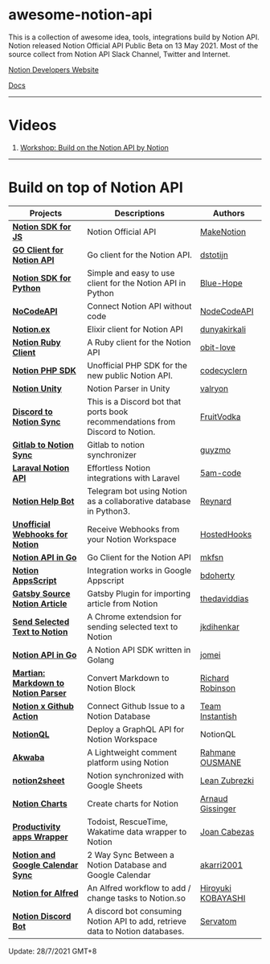 # awesome-notion-api
This is a collection of awesome idea, tools, integrations build by Notion API. Notion released Notion Official API Public Beta on 13 May 2021.
Most of the source collect from Notion API Slack Channel, Twitter and Internet.

[Notion Developers Website](https://developers.notion.com)

[Docs](https://developers.notion.com/reference/intro)


---
# Videos 
1. [Workshop: Build on the Notion API by Notion](https://www.crowdcast.io/e/build-on-the-notion-api/register)

---

# Build on top of Notion API
| Projects                                                     | Descriptions                                               | Authors                                    |
| ------------------------------------------------------------ | ---------------------------------------------------------- | ------------------------------------------ |
| **[Notion SDK for JS](https://github.com/makenotion/notion-sdk-js)** | Notion Official API | [MakeNotion](https://github.com/makenotion/) |
| **[GO Client for Notion API](https://github.com/dstotijn/go-notion)** | Go client for the Notion API.                              | [dstotijn](https://github.com/dstotijn/)   |
| [**Notion SDK for Python**](https://github.com/Blue-Hope/notion-sdk-py) | Simple and easy to use client for the Notion API in Python | [Blue-Hope](https://github.com/Blue-Hope/) |
| **[NoCodeAPI](https://nocodeapi.com/notion-api)**            | Connect Notion API without code                            | [NodeCodeAPI](https://github.com/nocodeapi) |  
| **[Notion.ex](https://github.com/dunyakirkali/notion.ex)** | Elixir client for Notion API | [dunyakirkali](https://github.com/dunyakirkali) |
| **[Notion Ruby Client](https://github.com/orbit-love/notion-ruby-client)** | A Ruby client for the Notion API | [obit-love](https://github.com/orbit-love) |
| **[Notion PHP SDK](https://github.com/codecyclernl/notion-php-sdk)** | Unofficial PHP SDK for the new public Notion API. | [codecyclern](https://github.com/codecyclernl) | 
| **[Notion Unity](https://github.com/valryon/notion-unity)** | Notion Parser in Unity | [valryon](https://github.com/valryon/notion-unity) | 
| **[Discord to Notion Sync](https://github.com/FruitVodka/notion-discord-sync/tree/main/examples/notion-discord-sync)** | This is a Discord bot that ports book recommendations from Discord to Notion.  | [FruitVodka](https://github.com/FruitVodka) |
| **[Gitlab to Notion Sync](https://github.com/guyzmo/gitlab-notion)**| Gitlab to notion synchronizer | [guyzmo](https://github.com/guyzmo/) |
| **[Laraval Notion API](https://github.com/5am-code/laravel-notion-api/)** | Effortless Notion integrations with Laravel | [5am-code](https://github.com/5am-code) |
| **[Notion Help Bot](https://github.com/reycn/notion-help-bot)** |  Telegram bot using Notion as a collaborative database in Python3. | [Reynard](https://github.com/reycn/) |
| **[Unofficial Webhooks for Notion](https://notion.hostedhooks.com/)** | Receive Webhooks from your Notion Workspace | [HostedHooks](https://hostedhooks.com) |
| **[Notion API in Go](https://github.com/mkfsn/notion-go)** | Go Client for the Notion API | [mkfsn](https://github.com/mkfsn) |
| **[Notion AppsScript](https://github.com/bdoherty/notion-appsscript)** | Integration works in Google Appscript | [bdoherty](https://github.com/bdoherty/) |
| **[Gatsby Source Notion Article](https://github.com/thedaviddias/gatsby-source-notion-article)** | Gatsby Plugin for importing article from Notion | [thedaviddias](https://github.com/thedaviddias/) |
| **[Send Selected Text to Notion](https://github.com/jkdihenkar/send-text-to-notion)** | A Chrome extendsion for sending selected text to Notion | [jkdihenkar](https://github.com/jkdihenkar/) |
| **[Notion API in Go](https://github.com/jomei/notionapi)** | A Notion API SDK written in Golang | [jomei](https://github.com/jomei/) |
| **[Martian: Markdown to Notion Parser](https://github.com/instantish/martian)** | Convert Markdown to Notion Block | [Richard Robinson](https://github.com/rr-codes) |
| **[Notion x Github Action](https://github.com/instantish/notion-github-action)** | Connect Github Issue to a Notion Database | [Team Instantish](https://github.com/instantish) | 
| **[NotionQL](https://notionql.com/)** | Deploy a GraphQL API for Notion Workspace | NotionQL | 
| **[Akwaba](https://github.com/ousmanedev/akwaba)** | A Lightweight comment platform using Notion | [Rahmane OUSMANE](https://github.com/ousmanedev) |
| **[notion2sheet](https://notion2sheets.com/blog/notion-portfolio/)** | Notion synchronized with Google Sheets | [Lean Zubrezki](https://github.com/leandroz) |
| **[Notion Charts](https://github.com/mathix420/notion-charts/)** | Create charts for Notion | [Arnaud Gissinger](https://github.com/mathix420) |
| **[Productivity apps Wrapper](https://github.com/josancamon19/productivity-apps-wrapper)** | Todoist, RescueTime, Wakatime data wrapper to Notion | [Joan Cabezas](https://github.com/josancamon19) |
| **[Notion and Google Calendar Sync](https://github.com/akarri2001/Notion-and-Google-Calendar-2-Way-Sync)** | 2 Way Sync Between a Notion Database and Google Calendar | [akarri2001](https://github.com/akarri2001) |
| **[Notion for Alfred](https://github.com/hkob/notion-tools-alfred-workflow)** | An Alfred workflow to add / change tasks to Notion.so | [Hiroyuki KOBAYASHI](https://github.com/hkob) |
| **[Notion Discord Bot](https://github.com/Servatom/Notion-DiscordBot)** | A discord bot consuming Notion API to add, retrieve data to Notion databases. | [Servatom](https://github.com/Servatom)|

Update: 28/7/2021 GMT+8
